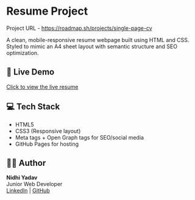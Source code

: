 # Resume Project

Project URL - https://roadmap.sh/projects/single-page-cv

A clean, mobile-responsive resume webpage built using HTML and CSS. Styled to mimic an A4 sheet layout with semantic structure and SEO optimization.

## 🔗 Live Demo

[Click to view the live resume](https://nidhi-nd.github.io/resume-project/)


## 💻 Tech Stack

- HTML5
- CSS3 (Responsive layout)
- Meta tags + Open Graph tags for SEO/social media
- GitHub Pages for hosting

## 🧑‍💼 Author

**Nidhi Yadav**  
Junior Web Developer  
[LinkedIn](https://www.linkedin.com/in/nidhi-yadav-1703c/) | [GitHub](https://github.com/Nidhi-nd)
